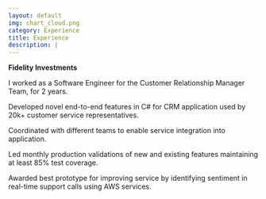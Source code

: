 ```yaml
---
layout: default
img: chart_cloud.png
category: Experience
title: Experience
description: |
---
```

<b>Fidelity Investments</b>

I worked as a Software Engineer for the Customer Relationship Manager Team, for 2 years. 

Developed novel end-to-end features in C# for CRM application used by 20k+ customer service representatives.

Coordinated with different teams to enable service integration into application.

Led monthly production validations of new and existing features maintaining at least 85% test coverage.

Awarded best prototype for improving service by identifying sentiment in real-time support calls using AWS services.

